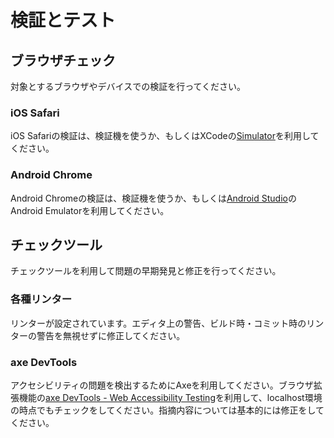 # 検証とテスト

## ブラウザチェック

対象とするブラウザやデバイスでの検証を行ってください。

### iOS Safari

iOS Safariの検証は、検証機を使うか、もしくはXCodeの[Simulator](https://developer.apple.com/documentation/safari-developer-tools/installing-xcode-and-simulators)を利用してください。

### Android Chrome

Android Chromeの検証は、検証機を使うか、もしくは[Android Studio](https://developer.android.com/studio?hl=ja)のAndroid Emulatorを利用してください。

## チェックツール

チェックツールを利用して問題の早期発見と修正を行ってください。

### 各種リンター

リンターが設定されています。エディタ上の警告、ビルド時・コミット時のリンターの警告を無視せずに修正してください。

### axe DevTools

アクセシビリティの問題を検出するためにAxeを利用してください。ブラウザ拡張機能の[axe DevTools - Web Accessibility Testing](https://chromewebstore.google.com/detail/axe-devtools-web-accessib/lhdoppojpmngadmnindnejefpokejbdd)を利用して、localhost環境の時点でもチェックをしてください。指摘内容については基本的には修正をしてください。

